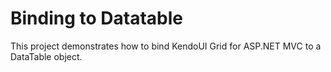 # Binding to Datatable

This project demonstrates how to bind KendoUI Grid for ASP.NET MVC to a DataTable object. 
